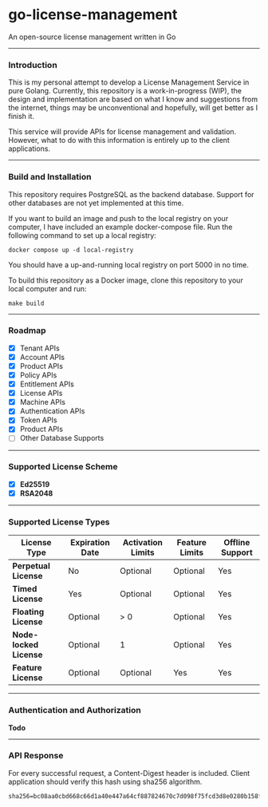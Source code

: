# go-license-management
An open-source license management written in Go 

---
### Introduction
This is my personal attempt to develop a License Management Service in pure Golang.
Currently, this repository is a work-in-progress (WIP), the design and implementation are based on what I know and suggestions from the internet,
things may be unconventional and hopefully, will get better as I finish it.

This service will provide APIs for license management and validation. 
However, what to do with this information is entirely up to the client applications.

---
### Build and Installation
This repository requires PostgreSQL as the backend database. 
Support for other databases are not yet implemented at this time.

If you want to build an image and push to the local registry on your computer, I have included an example docker-compose file.
Run the following command to set up a local registry:
```shell
docker compose up -d local-registry
```
You should have a up-and-running local registry on port 5000 in no time.

To build this repository as a Docker image, clone this repository to your local computer and run:
```shell
make build
```
---
### Roadmap
- [x] Tenant APIs
- [x] Account APIs
- [x] Product APIs
- [x] Policy APIs
- [x] Entitlement APIs
- [x] License APIs
- [x] Machine APIs
- [x] Authentication APIs
- [x] Token APIs
- [x] Product APIs
- [ ] Other Database Supports

---
### Supported License Scheme
*  [x] **Ed25519**
*  [x] **RSA2048**

---
### Supported License Types
| License Type            | Expiration Date | Activation Limits | Feature Limits | Offline Support |
|-------------------------|-----------------|-------------------|----------------|-----------------|
| **Perpetual License**   | No              | Optional          | Optional       | Yes             |
| **Timed License**       | Yes             | Optional          | Optional       | Yes             |
| **Floating License**    | Optional        | > 0               | Optional       | Yes             |
| **Node-locked License** | Optional        | 1                 | Optional       | Yes             |
| **Feature License**     | Optional        | Optional          | Yes            | Yes             |


---
### Authentication and Authorization
**Todo**

---
### API Response
For every successful request, a Content-Digest header is included. Client application should verify this 
hash using sha256 algorithm.
```text
sha256=bc08aa0cbd668c66d1a40e447a64cf887824670c7d098f75fcd3d8e0280b158f
```






